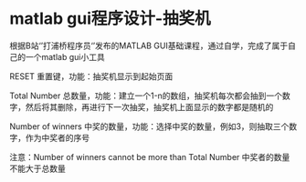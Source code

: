 # matlab gui程序设计-抽奖机
根据B站‘’打浦桥程序员‘’发布的MATLAB GUI基础课程，通过自学，完成了属于自己的一个matlab gui小工具

RESET 重置键，功能：抽奖机显示到起始页面

Total Number 总数量，功能：建立一个1-n的数组，抽奖机每次都会抽到一个数字，然后将其删除，再进行下一次抽奖，抽奖机上面显示的数字都是随机的

Number of winners 中奖的数量，功能：选择中奖的数量，例如3，则抽取三个数字，作为中奖者的序号

注意：Number of winners cannot be more than Total Number 中奖者的数量不能大于总数量
